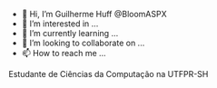 - 👋 Hi, I’m Guilherme Huff @BloomASPX
- 👀 I’m interested in ...
- 🌱 I’m currently learning ...
- 💞️ I’m looking to collaborate on ...
- 📫 How to reach me ...

<!---
BloomASPX/BloomASPX is a ✨ special ✨ repository because its `README.md` (this file) appears on your GitHub profile.
You can click the Preview link to take a look at your changes.
--->

Estudante de Ciências da Computação na UTFPR-SH
